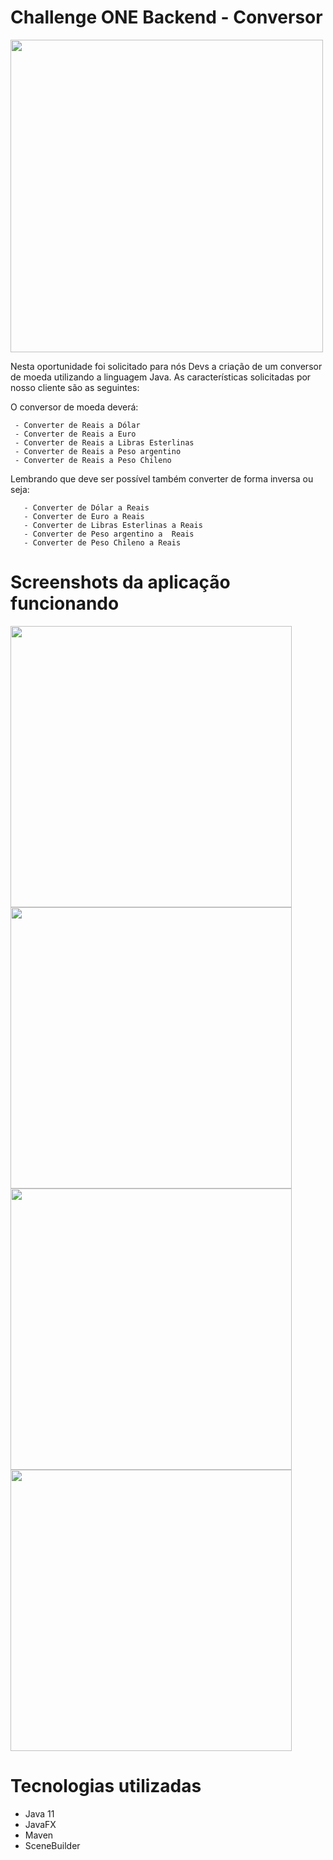 <h1>Challenge ONE Backend - Conversor</h1>

<img src="https://user-images.githubusercontent.com/103322548/226927970-bb03eee8-854c-4ddc-941b-1518cc2cb7ea.png" width="500px">

<p> Nesta oportunidade foi solicitado para nós Devs a criação de um conversor de moeda utilizando a linguagem Java. As características solicitadas por nosso cliente são as seguintes:

O conversor de moeda deverá:

     - Converter de Reais a Dólar
     - Converter de Reais a Euro
     - Converter de Reais a Libras Esterlinas
     - Converter de Reais a Peso argentino
     - Converter de Reais a Peso Chileno
     
Lembrando que deve ser possível também converter de forma inversa ou seja:

       - Converter de Dólar a Reais
       - Converter de Euro a Reais
       - Converter de Libras Esterlinas a Reais
       - Converter de Peso argentino a  Reais
       - Converter de Peso Chileno a Reais
</p>

<h1>Screenshots da aplicação funcionando</h1>

<div>
     <img src="https://user-images.githubusercontent.com/103322548/227316251-24ad3c28-2241-4d72-9acf-dc79350a8eba.gif" width="450px">
     <img src="https://user-images.githubusercontent.com/103322548/227318710-cb37834e-e38f-4509-a6c1-3c63a9283495.png" width="450px">
     <img src="https://user-images.githubusercontent.com/103322548/227318857-360a0fff-79c0-43c4-af53-865e2442b795.png" width="450px">
     <img src="https://user-images.githubusercontent.com/103322548/227318884-ab54f27a-50ef-43fb-b7d7-64b8b2dfab73.png" width="450px">
</div>

<h1>Tecnologias utilizadas</h1>

<ul>
     <li>Java 11</li>
     <li>JavaFX</li>
     <li>Maven</li>
     <li>SceneBuilder</li>
</ul>
